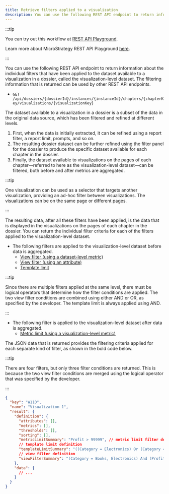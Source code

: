 ```yaml
---
title: Retrieve filters applied to a visualization
description: You can use the following REST API endpoint to return information about the individual filters that have been applied to the dataset available to a visualization in a dossier, called the visualization-level dataset. The filtering information that is returned can be used by other REST API endpoints.
---
```


:::tip

You can try out this workflow at [REST API Playground](https://www.postman.com/microstrategysdk/workspace/microstrategy-rest-api/folder/16131298-9468e98f-f4e6-4dcd-b63e-17cb724fa3be?ctx=documentation).

Learn more about MicroStrategy REST API Playground [here](/docs/getting-started/playground.md).

:::

You can use the following REST API endpoint to return information about the individual filters that have been applied to the dataset available to a visualization in a dossier, called the visualization-level dataset. The filtering information that is returned can be used by other REST API endpoints.

- `GET /api/dossiers/{dossierId}/instances/{instanceId}/chapters/{chapterKey/visualizations/{visualizationKey}`

The dataset available to a visualization in a dossier is a subset of the data in the original data source, which has been filtered and refined at different levels.

1. First, when the data is initially extracted, it can be refined using a report filter, a report limit, prompts, and so on.
1. The resulting dossier dataset can be further refined using the filter panel for the dossier to produce the specific dataset available for each chapter in the dossier.
1. Finally, the dataset available to visualizations on the pages of each chapter—referred to here as the visualization-level dataset—can be filtered, both before and after metrics are aggregated.

:::tip

One visualization can be used as a selector that targets another visualization, providing an ad-hoc filter between visualizations. The visualizations can be on the same page or different pages.

:::

The resulting data, after all these filters have been applied, is the data that is displayed in the visualizations on the pages of each chapter in the dossier. You can return the individual filter criteria for each of the filters applied to the visualization-level dataset.

- The following filters are applied to the visualization-level dataset before data is aggregated.
  - [View filter (using a dataset-level metric)](./return-metric-based-view-filters.md)
  - [View filter (using an attribute)](./return-attribute-based-view-filters.md)
  - [Template limit](./return-template-limit-criteria.md)

:::tip

Since there are multiple filters applied at the same level, there must be logical operators that determine how the filter conditions are applied. The two view filter conditions are combined using either AND or OR, as specified by the developer. The template limit is always applied using AND.

:::

- The following filter is applied to the visualization-level dataset after data is aggregated.
  - [Metric limit (using a visualization-level metric)](./return-metric-limit-criteria.md)

The JSON data that is returned provides the filtering criteria applied for each separate kind of filter, as shown in the bold code below.

:::tip

There are four filters, but only three filter conditions are returned. This is because the two view filter conditions are merged using the logical operator that was specified by the developer.

:::

```json
{
  "key": "W110",
  "name": "Visualization 1",
  "result": {
    "definition": {
      "attributes": [],
      "metrics": [],
      "thresholds": [],
      "sorting": [],
      "metricLimitSummary": "Profit > 99999", // metric limit filter definition
      // template limit definition
      "templateLimitSummary": "((Category = Electronics) Or (Category = Books))",
      // view filter definition
      "viewFilterSummary": "(Category = Books, Electronics) And (Profit > 11111)"
    },
    "data": {
      // ...
    }
  }
}
```
